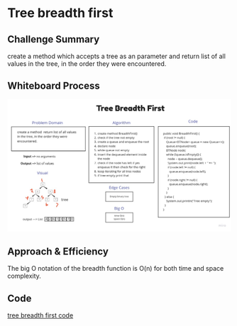 # Tree breadth first

## Challenge Summary
create a method which accepts a tree as an parameter and return list of all values in the tree, in the order they were encountered.


## Whiteboard Process
![tree-breadth-first](/java/code_challenges/tree-breadth-first/assets/tree-breadth-first.jpg)

## Approach & Efficiency
The big O notation of the breadth function is O(n) for both time and space complexity.

## Code
[tree breadth first code](../java/code_challenges/trees/lib/src/main/java/trees/structure/TreeBreadthFirst.java)
